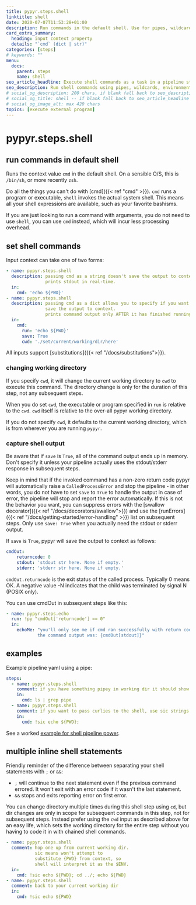 ```yaml
---
title: pypyr.steps.shell
linktitle: shell
date: 2020-07-07T11:53:28+01:00
description: Run commands in the default shell. Use for pipes, wildcards, $ENVs, \~
card_extra_summary:
  heading: input context property
  details: "`cmd` (dict | str)"
categories: [steps]
# keywords: ""
menu:
  docs:
    parent: steps
    name: shell
seo_article_headline: Execute shell commands as a task in a pipeline step.
seo_description: Run shell commands using pipes, wildcards, environment variables and \~ expansion for home in a task-runner pipeline.
# social_og_description: 200 chars, if blank fall back to seo_description then description
# social_og_title: shell -- if blank fall back to seo_article_headline > .Title. Max 70 chars
# social_og_image_alt: max 420 chars
topics: [execute external program]
---
```

# pypyr.steps.shell
## run commands in default shell
Runs the context value `cmd` in the default shell. On a sensible O/S, this is 
`/bin/sh`, or more recently `zsh`.

Do all the things you can't do with [cmd]({{< ref "cmd" >}}). `cmd` runs a 
program or executable, `shell` invokes the actual system shell. This means
all your shell expressions are available, such as your favorite bashisms.

If you are just looking to run a command with arguments, you do not need to use
`shell`, you can use `cmd` instead, which will incur less processing overhead. 

## set shell commands
Input context can take one of two forms:

```yaml
- name: pypyr.steps.shell
  description: passing cmd as a string doesn't save the output to context.
               prints stdout in real-time.
  in:
    cmd: 'echo ${PWD}'
- name: pypyr.steps.shell
  description: passing cmd as a dict allows you to specify if you want to
               save the output to context.
               prints command output only AFTER it has finished running.
  in:
    cmd:
      run: 'echo ${PWD}'
      save: True
      cwd: './set/current/working/dir/here'
```

All inputs support [substitutions]({{< ref "/docs/substitutions">}}).

### changing working directory
If you specify `cwd`, it will change the current working directory to `cwd` to 
execute this command. The directory change is only for the duration of this 
step, not any subsequent steps.

When you do set `cwd`, the executable or program specified in `run` is relative 
to the `cwd`. `cwd` itself is relative to the over-all pypyr working directory.

If you do not specify `cwd`, it defaults to the current working directory, 
which is from wherever you are running `pypyr`.

### capture shell output
Be aware that if `save` is `True`, all of the command output ends up in
memory. Don't specify it unless your pipeline actually uses the stdout/stderr
response in subsequent steps.

Keep in mind that if the invoked command has a non-zero return code pypyr will 
automatically raise a `CalledProcessError` and stop the pipeline - in other 
words, you do not have to set `save` to `True` to handle the output in
case of error, the pipeline will stop and report the error automatically. If 
this is not the behavior you want, you can suppress errors with the 
[swallow decorator]({{< ref "/docs/decorators/swallow">}}) and use the 
[runErrors]({{< ref "/docs/getting-started/error-handling" >}}) list on 
subsequent steps. Only use `save: True` when you actually need the stdout or 
stderr output.

If `save` is `True`, pypyr will save the output to context as follows:

```yaml
cmdOut:
    returncode: 0
    stdout: 'stdout str here. None if empty.'
    stderr: 'stderr str here. None if empty.'
```

`cmdOut.returncode` is the exit status of the called process. Typically
0 means OK. A negative value -N indicates that the child was terminated
by signal N (POSIX only).

You can use cmdOut in subsequent steps like this:

```yaml
- name: pypyr.steps.echo
  run: !py "cmdOut['returncode'] == 0"
  in:
    echoMe: "you'll only see me if cmd ran successfully with return code 0.
            the command output was: {cmdOut[stdout]}"
```

## examples
Example pipeline yaml using a pipe:

```yaml
steps:
  - name: pypyr.steps.shell
    comment: if you have something pipey in working dir it should show up
    in:
      cmd: ls | grep pipe
  - name: pypyr.steps.shell
    comment: if you want to pass curlies to the shell, use sic strings
    in:
      cmd: !sic echo ${PWD};
```

See a worked [example for shell pipeline power](https://github.com/pypyr/pypyr-example/tree/master/pipelines/shell.yaml).

## multiple inline shell statements
Friendly reminder of the difference between separating your shell statements
with `;` or `&&`:

-   `;` will continue to the next statement even if the previous command
    errored. It won't exit with an error code if it wasn't the last
    statement.
-   `&&` stops and exits reporting error on first error.

You can change directory multiple times during this shell step using
`cd`, but dir changes are only in scope for subsequent commands in this
step, not for subsequent steps. Instead prefer using the `cwd` input as
described above for an easy life, which sets the working directory for
the entire step without you having to code it in with chained shell
commands.

```yaml
- name: pypyr.steps.shell
  comment: hop one up from current working dir.
           sic means won't attempt to 
           substitute {PWD} from context, so
           shell will interpret it as the $ENV.
  in:
    cmd: !sic echo ${PWD}; cd ../; echo ${PWD}
- name: pypyr.steps.shell
  comment: back to your current working dir
  in:
    cmd: !sic echo ${PWD}
```
